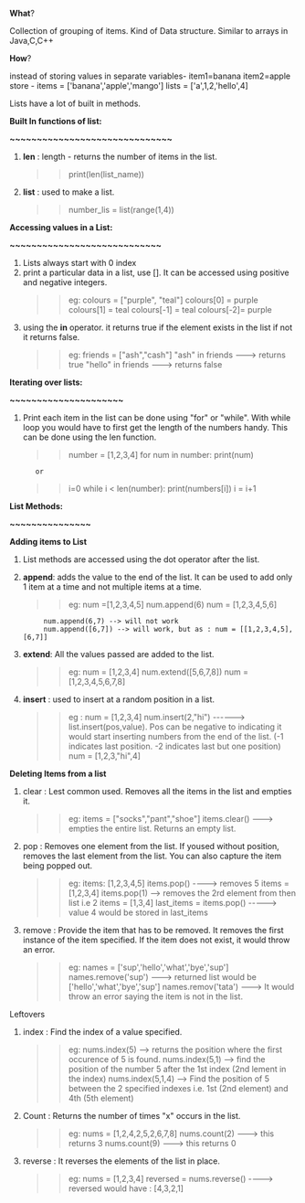 **What**?

Collection of grouping of items. 
Kind of Data structure. 
Similar to arrays in Java,C,C++

**How**?

instead of storing values in separate variables- 
item1=banana
item2=apple
store -
items = ['banana','apple','mango']
lists = ['a',1,2,'hello',4]

Lists have a lot of built in methods.

**Built In functions of list:**

**~~~~~~~~~~~~~~~~~~~~~~~~~~~~~~**
1. **len** : length - returns the number of items in the list.
    >> print(len(list_name))
2. **list** : used to make a list. 
    >> number_lis = list(range(1,4))

**Accessing values in a List:**

**~~~~~~~~~~~~~~~~~~~~~~~~~~~~**
1. Lists always start with 0 index
2. print a particular data in a list, use []. It can be accessed using positive and negative integers.
    >> eg: colours = ["purple", "teal"]
            colours[0] = purple
            colours[1] = teal
            colours[-1] = teal
            colours[-2]= purple
3. using the **in** operator. it returns true if the element exists in the list if not it returns false. 
    >> eg: friends = ["ash","cash"]
            "ash" in friends ---> returns true
            "hello" in friends ---> returns false

**Iterating over lists:**

**~~~~~~~~~~~~~~~~~~~~~**
1. Print each item in the list can be done using "for" or "while". With while loop you would have to first get the length of the numbers handy. This can be done using the len function.
   >> number = [1,2,3,4]
      for num in number:
         print(num)

          or
      
    >> i=0
      while i < len(number):
         print(numbers[i])
         i = i+1
    

**List Methods:**

**~~~~~~~~~~~~~~~**

**Adding items to List**

1. List methods are accessed using the dot operator after the list.
2. **append**: adds the value to the end of the list. It can be used to add only 1 item at a time and not multiple items at a time.
    >> eg: num =[1,2,3,4,5]
            num.append(6)
            num = [1,2,3,4,5,6]

            num.append(6,7) --> will not work
            num.append([6,7]) --> will work, but as : num = [[1,2,3,4,5],[6,7]]
            
3. **extend**: All the values passed are added to the list. 
    >> eg: num = [1,2,3,4]
            num.extend([5,6,7,8])
            num =[1,2,3,4,5,6,7,8]

4. **insert** : used to insert at a random position in a list. 
    >> eg : num = [1,2,3,4]
            num.insert(2,"hi") ------> list.insert(pos,value). Pos can be negative to indicating it would start inserting numbers from the end of the list. (-1 indicates last position. -2 indicates last but one position)
            num = [1,2,3,"hi",4]

**Deleting Items from a list**

1. clear : Lest common used. Removes all the items in the list and empties it. 
    >> eg: items = ["socks","pant","shoe"]
            items.clear() ---> empties the entire list. Returns an empty list.

2. pop : Removes one element from the list. If yoused without position, removes the last element from the list. You can also capture the item being popped out. 
    >> eg: items: [1,2,3,4,5]
            items.pop() ----> removes 5
            items = [1,2,3,4]
            items.pop(1) --> removes the 2rd element from then list i.e 2
            items = [1,3,4]
            last_items = items.pop() -----> value 4 would be stored in last_items

3. remove : Provide the item that has to be removed. It removes the first instance of the item specified. If the item does not exist, it would throw an error.
    >> eg: names = ['sup','hello','what','bye','sup']
            names.remove('sup') ---> returned list would be ['hello','what','bye','sup']
            names.remov('tata') ---> It would throw an error saying the item is not in the list.

Leftovers 
1. index : Find the index of a value specified.
    >> eg: nums.index(5) --> returns the position where the first occurence of 5 is found.
            nums.index(5,1) --> find the position of the number 5 after the 1st index (2nd lement in the index)
            nums.index(5,1,4) --> Find the position of 5 between the 2 specified indexes i.e. 1st (2nd element) and 4th (5th element)
2. Count : Returns the number of times "x" occurs in the list.
    >> eg: nums = [1,2,4,2,5,2,6,7,8]
            nums.count(2) ---> this returns 3
            nums.count(9) ---> this returns 0

3. reverse : It reverses the elements of the list in place. 
    >> eg: nums = [1,2,3,4]
            reversed = nums.reverse()
            ----> reversed would have : [4,3,2,1]
